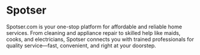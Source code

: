 # Spotser
Spotser.com is your one-stop platform for affordable and reliable home services. From cleaning and appliance repair to skilled help like maids, cooks, and electricians, Spotser connects you with trained professionals for quality service—fast, convenient, and right at your doorstep.
